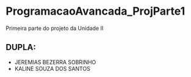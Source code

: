 # ProgramacaoAvancada_ProjParte1
Primeira parte do projeto da Unidade II
## DUPLA: 
* JEREMIAS BEZERRA SOBRINHO 
* KALINE SOUZA DOS SANTOS
